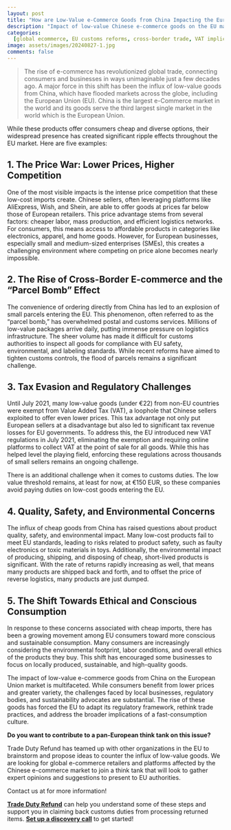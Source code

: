 ```yaml
---
layout: post
title: "How are Low-Value e-Commerce Goods from China Impacting the European Union Market"
description: "Impact of low-value Chinese e-commerce goods on the EU market: intensified price competition, overwhelmed logistics, tax challenges, and rising demand for ethical consumption."
categories:
  [global ecommerce, EU customs reforms, cross-border trade, VAT implications, consumer behavior]
image: assets/images/20240827-1.jpg
comments: false
---
```


> The rise of e-commerce has revolutionized global trade, connecting consumers and businesses in ways unimaginable just a few decades ago. A major force in this shift has been the influx of low-value goods from China, which have flooded markets across the globe, including the European Union (EU). China is the largest e-Commerce market in the world and its goods serve the third largest single market in the world which is the European Union.

While these products offer consumers cheap and diverse options, their widespread presence has created significant ripple effects throughout the EU market. Here are five examples: 

## 1. The Price War: Lower Prices, Higher Competition 
One of the most visible impacts is the intense price competition that these low-cost imports create. Chinese sellers, often leveraging platforms like AliExpress, Wish, and Shein, are able to offer goods at prices far below those of European retailers. This price advantage stems from several factors: cheaper labor, mass production, and efficient logistics networks. For consumers, this means access to affordable products in categories like electronics, apparel, and home goods. However, for European businesses, especially small and medium-sized enterprises (SMEs), this creates a challenging environment where competing on price alone becomes nearly impossible. 

## 2. The Rise of Cross-Border E-commerce and the “Parcel Bomb” Effect 
The convenience of ordering directly from China has led to an explosion of small parcels entering the EU. This phenomenon, often referred to as the “parcel bomb,” has overwhelmed postal and customs services. Millions of low-value packages arrive daily, putting immense pressure on logistics infrastructure. The sheer volume has made it difficult for customs authorities to inspect all goods for compliance with EU safety, environmental, and labeling standards. While recent reforms have aimed to tighten customs controls, the flood of parcels remains a significant challenge. 

## 3. Tax Evasion and Regulatory Challenges 
Until July 2021, many low-value goods (under €22) from non-EU countries were exempt from Value Added Tax (VAT), a loophole that Chinese sellers exploited to offer even lower prices. This tax advantage not only put European sellers at a disadvantage but also led to significant tax revenue losses for EU governments. To address this, the EU introduced new VAT regulations in July 2021, eliminating the exemption and requiring online platforms to collect VAT at the point of sale for all goods. While this has helped level the playing field, enforcing these regulations across thousands of small sellers remains an ongoing challenge. 

There is an additional challenge when it comes to customs duties. The low value threshold remains, at least for now, at €150 EUR, so these companies avoid paying duties on low-cost goods entering the EU.

## 4. Quality, Safety, and Environmental Concerns 
The influx of cheap goods from China has raised questions about product quality, safety, and environmental impact. Many low-cost products fail to meet EU standards, leading to risks related to product safety, such as faulty electronics or toxic materials in toys. Additionally, the environmental impact of producing, shipping, and disposing of cheap, short-lived products is significant. With the rate of returns rapidly increasing as well, that means many products are shipped back and forth, and to offset the price of reverse logistics, many products are just dumped. 

## 5. The Shift Towards Ethical and Conscious Consumption 
In response to these concerns associated with cheap imports, there has been a growing movement among EU consumers toward more conscious and sustainable consumption. Many consumers are increasingly considering the environmental footprint, labor conditions, and overall ethics of the products they buy. This shift has encouraged some businesses to focus on locally produced, sustainable, and high-quality goods. 

The impact of low-value e-commerce goods from China on the European Union market is multifaceted. While consumers benefit from lower prices and greater variety, the challenges faced by local businesses, regulatory bodies, and sustainability advocates are substantial. The rise of these goods has forced the EU to adapt its regulatory framework, rethink trade practices, and address the broader implications of a fast-consumption culture. 

**Do you want to contribute to a pan-European think tank on this issue?**

Trade Duty Refund has teamed up with other organizations in the EU to brainstorm and propose ideas to counter the influx of low-value goods. We are looking for global e-commerce retailers and platforms affected by the Chinese e-commerce market to join a think tank that will look to gather expert opinions and suggestions to present to EU authorities.

Contact us at [](mailto:contact@tradedutyrefund.com) for more information!

[**Trade Duty Refund**](https://tradedutyrefund.com) can help you understand some of these steps and support you in claiming back customs duties from processing returned items. [**Set up a discovery call**](https://zcal.co/i/ipvlgNrr) to get started!
